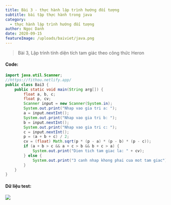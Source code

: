 ```yaml
---
title: Bài 3 - thực hành lập trình hướng đối tượng
subtitle: bài tập thực hành trong java
category:
  - thực hành lập trình hướng đối tượng
author: Ngọc Danh
date: 2020-09-15
featureImage: /uploads/baiviet/java.png
---
```


> Bài 3, Lập trình tính diện tích tam giác theo công thức Heron

#### Code:

```java
import java.util.Scanner;
//https://fithou.netlify.app/
public class Bai3 {
    public static void main(String arg[]) {
        float a, b, c;
        float p, cv;
        Scanner input = new Scanner(System.in);
        System.out.print("Nhap vao gia tri a: ");
        a = input.nextInt();
        System.out.print("Nhap vao gia tri b: ");
        b = input.nextInt();
        System.out.print("Nhap vao gia tri c: ");
        c = input.nextInt();
        p = (a + b + c) / 2;
        cv = (float) Math.sqrt(p * (p - a) * (p - b) * (p - c));
        if (a + b > c && a + c > b && b + c > a) {
            System.out.print("Dien tich tam giac la: " + cv);
        } else {
            System.out.print("3 canh nhap khong phai cua mot tam giac");
        }
    }
}
```

#### Dữ liệu test:

[![](https://1.bp.blogspot.com/-M40TMm_4pRU/XhXhUKJgX5I/AAAAAAAAbtk/8d51PQstjnMkyTUOHO9ciVuhfmQG3tAawCLcBGAsYHQ/s1600/3.1.png)](https://1.bp.blogspot.com/-M40TMm_4pRU/XhXhUKJgX5I/AAAAAAAAbtk/8d51PQstjnMkyTUOHO9ciVuhfmQG3tAawCLcBGAsYHQ/s1600/3.1.png)